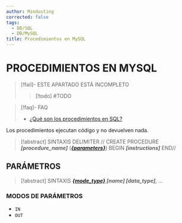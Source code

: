 ```yaml
---
author: Mindusting
corrected: false
tags:
  - DB/SQL
  - DB/MySQL
title: Procedimientos en MySQL
---
```


# PROCEDIMIENTOS EN MYSQL

> [!fail]- ESTE APARTADO ESTÁ INCOMPLETO
> > [!todo] #TODO

> [!faq]- FAQ
> - [¿Qué son los procedimientos en SQL?](../sql_procedures.md)

Los procedimientos ejecutan código y no devuelven nada.

> [!abstract] SINTAXIS
> DELIMITER //
> CREATE PROCEDURE ***\[procedure\_name\]*** (***[\{parameters\}](#PARÁMETROS)***)
> BEGIN
> ***\[instructions\]***
> END//

## PARÁMETROS

> [!abstract] SINTAXIS
> ***[\{mode\_type\}](#MODOS%20DE%20PARÁMETROS) \[name\] \[data\_type\]***, ...

### MODOS DE PARÁMETROS

- `IN`
- `OUT`